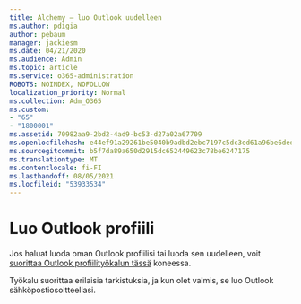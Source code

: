 ```yaml
---
title: Alchemy – luo Outlook uudelleen
ms.author: pdigia
author: pebaum
manager: jackiesm
ms.date: 04/21/2020
ms.audience: Admin
ms.topic: article
ms.service: o365-administration
ROBOTS: NOINDEX, NOFOLLOW
localization_priority: Normal
ms.collection: Adm_O365
ms.custom:
- "65"
- "1800001"
ms.assetid: 70982aa9-2bd2-4ad9-bc53-d27a02a67709
ms.openlocfilehash: e44ef91a29261be5040b9adbd2ebc7197c5dc3ed61a96be6deda1723bb836580
ms.sourcegitcommit: b5f7da89a650d2915dc652449623c78be6247175
ms.translationtype: MT
ms.contentlocale: fi-FI
ms.lasthandoff: 08/05/2021
ms.locfileid: "53933534"
---
```

# <a name="create-an-outlook-profile"></a>Luo Outlook profiili

Jos haluat luoda oman Outlook profiilisi tai luoda sen uudelleen, voit [suorittaa Outlook profiilityökalun tässä](https://aka.ms/SaRA-OutlookSetupProfile-Alchemy) koneessa.

Työkalu suorittaa erilaisia tarkistuksia, ja kun olet valmis, se luo Outlook sähköpostiosoitteellasi.

